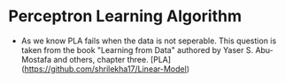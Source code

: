 # Perceptron Learning Algorithm 
* As we know PLA fails when the data is not seperable. This question is taken from the book "Learning from Data" authored by Yaser S. Abu-Mostafa and others, chapter three.
[PLA] (https://github.com/shrilekha17/Linear-Model)
